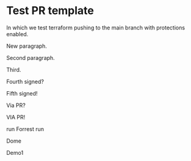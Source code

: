 # Test PR template

In which we test terraform pushing to the main branch with protections enabled.

New paragraph.

Second paragraph.

Third.

Fourth signed?

Fifth signed!

Via PR?

VIA PR!

run Forrest run

Dome

Demo1
